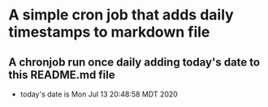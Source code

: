 A simple cron job that adds daily timestamps to markdown file
============================================================
## A chronjob run once daily adding today's date to this README.md file
* today's date is Mon Jul 13 20:48:58 MDT 2020
